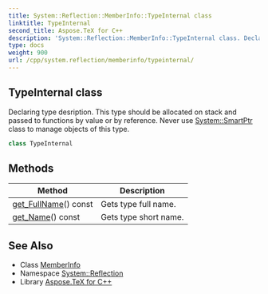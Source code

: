 ```yaml
---
title: System::Reflection::MemberInfo::TypeInternal class
linktitle: TypeInternal
second_title: Aspose.TeX for C++
description: 'System::Reflection::MemberInfo::TypeInternal class. Declaring type desription. This type should be allocated on stack and passed to functions by value or by reference. Never use System::SmartPtr class to manage objects of this type in C++.'
type: docs
weight: 900
url: /cpp/system.reflection/memberinfo/typeinternal/
---
```

## TypeInternal class


Declaring type desription. This type should be allocated on stack and passed to functions by value or by reference. Never use [System::SmartPtr](../../../system/smartptr/) class to manage objects of this type.

```cpp
class TypeInternal
```

## Methods

| Method | Description |
| --- | --- |
| [get_FullName](./get_fullname/)() const | Gets type full name. |
| [get_Name](./get_name/)() const | Gets type short name. |
## See Also

* Class [MemberInfo](../)
* Namespace [System::Reflection](../../)
* Library [Aspose.TeX for C++](../../../)
